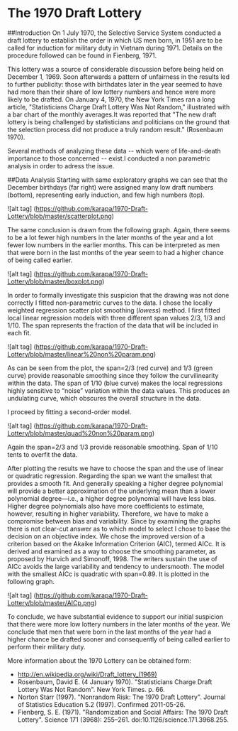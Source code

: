 # The 1970 Draft Lottery

##Introduction 
On 1 July 1970, the Selective Service System conducted a draft lottery to establish the order in which US men born, in 1951 are to be called for induction for military duty in Vietnam during 1971. Details on the procedure followed can be found in Fienberg, 1971.

This lottery was a source of considerable discussion before being held on December 1, 1969. Soon afterwards a pattern of unfairness in the results led to further publicity: those with birthdates later in the year seemed to have had more than their share of low lottery numbers and hence were more likely to be drafted. On January 4, 1970, the New York Times ran a long article, "Statisticians Charge Draft Lottery Was Not Random," illustrated with a bar chart of the monthly averages.It was reported that "The new draft lottery is being challenged by statisticians and politicians on the ground that the selection process did not produce a truly random result." (Rosenbaum 1970).

Several methods of analyzing these data -- which were of life-and-death importance to those concerned -- exist.I conducted a non parametric analysis in order to adress the issue. 

##Data Analysis
Starting with same exploratory graphs we can see that the December birthdays (far right) were assigned many low draft numbers (bottom), representing early induction, and few high numbers (top).

![alt tag] (https://github.com/karapa/1970-Draft-Lottery/blob/master/scatterplot.png)

The same conclusion is drawn from the following graph. Again, there seems to be a lot fewer high numbers in the later months of the year and a lot fewer low numbers in the earlier months. This can be interpreted as men that were born in the last months of the year seem to had a higher chance of being called earlier.

![alt tag] (https://github.com/karapa/1970-Draft-Lottery/blob/master/boxplot.png)

In order to formally investigate this suspicion that the drawing was not done correctly I fitted non-parametric
curves to the data. I chose the locally weighted regression scatter plot smoothing (*lowess*) method.
I first fitted local linear regression models with three different span values 2/3, 1/3 and 1/10. The span
represents the fraction of the data that will be included in each fit. 

![alt tag] (https://github.com/karapa/1970-Draft-Lottery/blob/master/linear%20non%20param.png)

As can be seen from the plot, the span=2/3 (red curve) and 1/3 (green curve) provide reasonable smoothing
since they follow the curvilinearity within the data. The span of 1/10 (blue curve) makes the local regressions
highly sensitive to “noise” variation within the data values. This produces an undulating curve, which
obscures the overall structure in the data.

I proceed by fitting a second-order model. 

![alt tag] (https://github.com/karapa/1970-Draft-Lottery/blob/master/quad%20non%20param.png)

Again the span=2/3 and 1/3 provide reasonable smoothing. Span of 1/10 tents to overfit the data.

After plotting the results we have to choose the span and the use of linear or quadratic regression. Regarding
the span we want the smallest that provides a smooth fit. And generally speaking a higher degree polynomial
will provide a better approximation of the underlying mean than a lower polynomial degree—i.e., a higher
degree polynomial will have less bias. Higher degree polynomials also have more coefficients to estimate,
however, resulting in higher variability. Therefore, we have to make a compromise between bias and
variability. Since by examining the graphs there is not clear-cut answer as to which model to select I chose
to base the decision on an objective index. We chose the improved version of a criterion based on the Akaike
Information Criterion (AIC), termed AICc. It is derived and examined as a way to choose the smoothing
parameter, as proposed by Hurvich and Simonoff, 1998. The writers sustain the use of AICc avoids the large
variability and tendency to undersmooth.
The model with the smallest AICc is quadratic with span=0.89. It is plotted in the following graph.

![alt tag] (https://github.com/karapa/1970-Draft-Lottery/blob/master/AICp.png)


To conclude, we have substantial evidence to support our initial suspicion that there were more low lottery
numbers in the later months of the year. We conclude that men that were born in the last months of the year had a higher chance be drafted sooner and consequently of being called earlier to perform their military duty.

More information about the 1970 Lottery can be obtained form: 
- http://en.wikipedia.org/wiki/Draft_lottery_(1969)
- Rosenbaum, David E. (4 January 1970). "Statisticians Charge Draft Lottery Was Not Random". New York Times. p. 66.
- Norton Starr (1997). "Nonrandom Risk: The 1970 Draft Lottery". Journal of Statistics Education 5.2 (1997). Confirmed 2011-05-26.
- Fienberg, S. E. (1971). "Randomization and Social Affairs: The 1970 Draft Lottery". Science 171 (3968): 255–261. doi:10.1126/science.171.3968.255.
